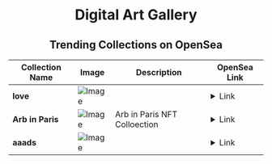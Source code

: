 <div align="center">

# Digital Art Gallery

## Trending Collections on OpenSea

| Collection Name                       | Image                                                                                     | Description                       | OpenSea Link                                                                                          |
|---------------------------------------|-------------------------------------------------------------------------------------------|-----------------------------------|--------------------------------------------------------------------------------------------------------|
| **love** | ![Image](https://i.seadn.io/s/raw/files/5e616eef3aa6bf9f6fb130272263ddfb.jpg?w=500&auto=format?w=200&auto=format) |  | <details><summary>Link</summary>[love](https://opensea.io/collection/love-1487)</details> |
| **Arb in Paris** | ![Image](https://i.seadn.io/s/raw/files/5d18cebd6623d5b3f2ee33051785470c.jpg?w=500&auto=format?w=200&auto=format) | Arb in Paris NFT Colloection | <details><summary>Link</summary>[Arb in Paris](https://opensea.io/collection/arb-in-paris)</details> |
| **aaads** | ![Image](https://i.seadn.io/s/raw/files/ccb5ac00f43aa5e5dd04df023341056e.jpg?w=500&auto=format?w=200&auto=format) |  | <details><summary>Link</summary>[aaads](https://opensea.io/collection/aaads)</details> |

</div>